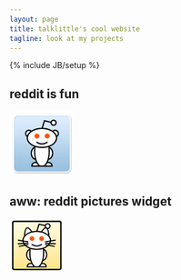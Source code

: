 ```yaml
---
layout: page
title: talklittle's cool website
tagline: look at my projects
---
```

{% include JB/setup %}

## reddit is fun

[![reddit is fun logo](assets/images/redditisfun114.png)](reddit-is-fun)

## aww: reddit pictures widget

[![reddit aww logo](assets/images/awwicon.png)](aww-reddit)

